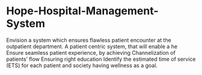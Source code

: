 # Hope-Hospital-Management-System
Envision a system which ensures flawless patient encounter at the outpatient department. A patient centric system, that will enable a he Ensure seamless patient experience, by achieving Channelization of patients’ flow Ensuring right education Identify the estimated time of service (ETS) for each patient and society having wellness as a goal.
